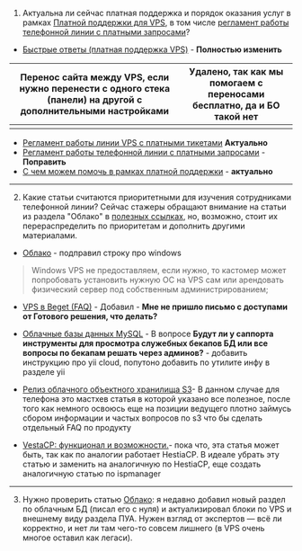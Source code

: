
1. Актуальна ли сейчас платная поддержка и порядок оказания услуг в рамках [Платной поддержки для VPS](https://confluence.beget.ru/pages/viewpage.action?pageId=126521740 "https://confluence.beget.ru/pages/viewpage.action?pageId=126521740"), в том числе [регламент работы телефонной линии с платными запросами](https://confluence.beget.ru/pages/viewpage.action?pageId=126521743 "https://confluence.beget.ru/pages/viewpage.action?pageId=126521743")?

-  [Быстрые ответы (платная поддержка VPS)](https://confluence.beget.ru/pages/viewpage.action?pageId=126521754) - **Полностью изменить**

| Перенос сайта между VPS, если нужно перенести с одного стека (панели) на другой с дополнительными настройками | Удалено, так как мы помогаем с переносами бесплатно, да и БО такой нет |
| ------------------------------------------------------------------------------------------------------------- | ---------------------------------------------------------------------- |
|                                                                                                               |                                                                        |

- [Регламент работы линии VPS с платными тикетами](https://confluence.beget.ru/pages/viewpage.action?pageId=126521757) **Актуально**
- [Регламент работы телефонной линии с платными запросами](https://confluence.beget.ru/pages/viewpage.action?pageId=126521743) - **Поправить**
- [С чем можем помочь в рамках платной поддержки](https://confluence.beget.ru/pages/viewpage.action?pageId=126521760) - **актуально**


---

2. Какие статьи считаются приоритетными для изучения сотрудниками телефонной линии? Сейчас стажеры обращают внимание на статьи из раздела "Облако" в [полезных ссылках](https://confluence.beget.ru/pages/viewpage.action?pageId=52549445 "https://confluence.beget.ru/pages/viewpage.action?pageId=52549445"), но, возможно, стоит их перераспределить по приоритетам и дополнить другими материалами.

- [Облако](https://confluence.beget.ru/pages/viewpage.action?pageId=52551251) - подправил строку про windows
> Windows VPS не предоставляем, если нужно, то кастомер может попробовать установить нужную ОС на VPS сам или арендовать физический сервер под собственным администрированием;

- [VPS в Beget (FAQ)](https://confluence.beget.ru/pages/viewpage.action?pageId=59385321) - Добавил - **Мне не пришло письмо с доступами от Готового решения, что делать?**
- [Облачные базы данных MySQL](https://confluence.beget.ru/pages/viewpage.action?pageId=140204658) - В вопросе **Будут ли у саппорта инструменты для просмотра служебных бекапов БД или все вопросы по бекапам решать через админов?** - добавить инструкцию про yii cloud, попутоно добавить по утилите инфу в разделе yii

- [Релиз облачного объектного хранилища S3](https://confluence.beget.ru/pages/viewpage.action?pageId=158736687)- В данном случае для телефона это мастхев статья в которой указано все полезное, после того как немного освоюсь еще на позиции ведущего плотно займусь сбором информации и частых вопросов по s3 что бы сделать отдельный FAQ по продукту
- [VestaCP: функционал и возможности.](https://confluence.beget.ru/pages/viewpage.action?pageId=52550178)- пока что, эта статья может быть, так как по аналогии работает HestiaCP. В идеале убрать эту статью и заменить на аналогичную по HestiaCP, еще создать аналогичную статью по ispmanager
---

3. Нужно проверить статью [Облако](https://confluence.beget.ru/pages/viewpage.action?pageId=52551251 "https://confluence.beget.ru/pages/viewpage.action?pageId=52551251"): я недавно добавил новый раздел по облачным БД (писал его с нуля) и актуализировал блоки по VPS и внешнему виду раздела ПУА. Нужен взгляд от экспертов — всё ли корректно, и нет ли там чего-то совсем лишнего (в VPS очень многое оставил как легаси).